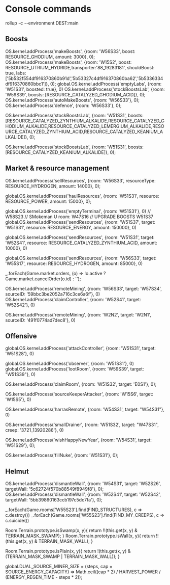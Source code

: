 # Console commands

rollup -c --environment DEST:main


## Boosts
OS.kernel.addProcess('makeBoosts', {room: 'W56S33', boost: RESOURCE_GHODIUM, amount: 3000}, 0);
OS.kernel.addProcess('makeBoosts', {room: 'W15S2', boost: RESOURCE_UTRIUM_HYDRIDE,transporter:'88_19283181', shouldBoost: true, labs:['5b532f554df916370860b91d','5b53327c4df916370860ba62','5b5336334df916370860bbc1']}, 0);
global.OS.kernel.addProcess('emptyLabs', {room: 'W51S31', boosted: true}, 0)
OS.kernel.addProcess('stockBoostsLab', {room: 'W59S39', boosts: [RESOURCE_CATALYZED_GHODIUM_ACID]}, 0);
OS.kernel.addProcess('autoMakeBoosts', {room: 'W56S33'}, 0);
OS.kernel.addProcess('defence', {room: 'W56S33'}, 0);

OS.kernel.addProcess('stockBoostsLab', {room: 'W51S31', boosts: [RESOURCE_CATALYZED_ZYNTHIUM_ALKALIDE,RESOURCE_CATALYZED_GHODIUM_ALKALIDE,RESOURCE_CATALYZED_LEMERGIUM_ALKALIDE,RESOURCE_CATALYZED_ZYNTHIUM_ACID,RESOURCE_CATALYZED_KEANIUM_ALKALIDE]}, 0);

OS.kernel.addProcess('stockBoostsLab', {room: 'W51S31', boosts: [RESOURCE_CATALYZED_KEANIUM_ALKALIDE]}, 0);

## Market & resource management
OS.kernel.addProcess('sellResources', {room: 'W56S33', resourceType: RESOURCE_HYDROGEN, amount: 14000}, 0);

global.OS.kernel.addProcess('haulResources', {room: 'W51S31', resource: RESOURCE_POWER, amount: 15000}, 0);


global.OS.kernel.addProcess('emptyTerminal', {room: 'W51S31'}, 0)
// W58S23
// SMokeman U room: W47S16
// UPGRADE BOOSTS W51S37
global.OS.kernel.addProcess('sendResources', {room: 'W51S37', target: 'W51S31', resource: RESOURCE_ENERGY, amount: 150000}, 0)


global.OS.kernel.addProcess('sendResources', {room: 'W51S31', target: 'W52S41', resource: RESOURCE_CATALYZED_ZYNTHIUM_ACID, amount: 10000}, 0)


global.OS.kernel.addProcess('sendResources', {room: 'W56S33', target: 'W55S17', resource: RESOURCE_HYDROGEN, amount: 85000}, 0)



_.forEach(Game.market.orders, (o) => !o.active ? Game.market.cancelOrder(o.id) : '');


OS.kernel.addProcess('remoteMining', {room: 'W56S33', target: 'W57S34', sourceID: '59bbc3be2052a716c3ce6a6f'}, 0)
OS.kernel.addProcess('claimController', {room: 'W52S41', target: 'W52S42'}, 0)

OS.kernel.addProcess('remoteMining', {room: 'W2N2', target: 'W2N1', sourceID: '491f0774ad7dec8'}, 0)


## Offensive
global.OS.kernel.addProcess('attackController', {room: 'W51S31', target: 'W51S28'}, 0)

global.OS.kernel.addProcess('observer', {room: 'W51S31'}, 0)
global.OS.kernel.addProcess('lootRoom', {room: 'W59S39', target: "W51S39"}, 0)



OS.kernel.addProcess('claimRoom', {room: 'W51S32', target: 'E0S1'}, 0);




OS.kernel.addProcess('sourceKeeperAttacker', {room: 'W15S6', target: 'W15S5'}, 0)


OS.kernel.addProcess('harrasRemote', {room: 'W54S31', target: "W54S31"}, 0)

OS.kernel.addProcess('smallDrainer', {room: 'W51S32', target: "W47S31", creep: '3721_13920286'}, 0)



OS.kernel.addProcess('wishHappyNewYear', {room: 'W54S31', target: 'W51S29'}, 0);

OS.kernel.addProcess('fillNuke', {room: 'W51S31'}, 0);


## Helmut
OS.kernel.addProcess('dismantleWall', {room: 'W54S31', target: 'W52S26', targetWall: '5c62724f570b88549f8949f8'}, 0);
OS.kernel.addProcess('dismantleWall', {room: 'W52S41', target: 'W52S42', targetWall: '5bb39860163ccb197c5dc7fa'}, 0);

_.forEach(Game.rooms['W55S23'].find(FIND_STRUCTURES), c => c.destroy())
_.forEach(Game.rooms['W55S23'].find(FIND_MY_CREEPS), c => c.suicide())

Room.Terrain.prototype.isSwamp(x, y){
	return !!(this.get(x, y) & TERRAIN_MASK_SWAMP);
}
Room.Terrain.prototype.isWall(x, y){
	return !!(this.get(x, y) & TERRAIN_MASK_WALL);
}

Room.Terrain.prototype.isPlain(x, y){
	return !(this.get(x, y) & (TERRAIN_MASK_SWAMP | TERRAIN_MASK_WALL));
}

global.DUAL_SOURCE_MINER_SIZE = (steps, cap = SOURCE_ENERGY_CAPACITY) => Math.ceil((cap * 2) / HARVEST_POWER / (ENERGY_REGEN_TIME - steps * 2));
